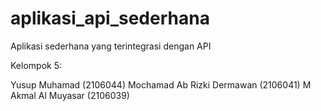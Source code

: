 # aplikasi_api_sederhana
Aplikasi sederhana yang terintegrasi dengan API

Kelompok 5:

Yusup Muhamad (2106044)
Mochamad Ab Rizki Dermawan (2106041)
M Akmal Al Muyasar (2106039)
